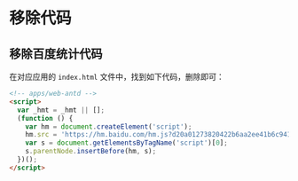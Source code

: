 # 移除代码

## 移除百度统计代码

在对应应用的 `index.html` 文件中，找到如下代码，删除即可：

```html
<!-- apps/web-antd -->
<script>
  var _hmt = _hmt || [];
  (function () {
    var hm = document.createElement('script');
    hm.src = 'https://hm.baidu.com/hm.js?d20a01273820422b6aa2ee41b6c9414d';
    var s = document.getElementsByTagName('script')[0];
    s.parentNode.insertBefore(hm, s);
  })();
</script>
```
